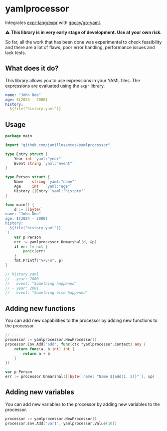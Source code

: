 # yamlprocessor

Integrates [expr-lang/expr](https://github.com/expr-lang/expr) with [goccy/go-yaml](https://github.com/goccy/go-yaml).

:warning: **This library is in very early stage of development. Use at your own risk.**

So far, all the work that has been done was experimental to check feasibility and there are a lot of flaws, poor error
handling, performance issues and lack tests.

## What does it do?

This library allows you to use expressions in your YAML files. The expressions are evaluated using the `expr` library.

```yaml
name: "John Doe"
age: ${2024 - 2000}
history:
  ${file("history.yaml")}
```

## Usage

```go
package main

import "github.com/jamillosantos/yamlprocessor"

type Entry struct {
	Year int `yaml:"year"`
	Event string `yaml:"event"`
}

type Person struct {
	Name    string `yaml:"name"`
	Age     int   `yaml:"age"`
	History []Entry `yaml:"history"`
}

func main() {
	d := []byte(`
name: "John Doe"
age: ${2024 - 2000}
history:
  ${file("history.yaml")}
`)
	var p Person
	err := yamlprocessor.Unmarshal(d, &p)
	if err != nil {
		panic(err)
	}
	fmt.Printf("%+v\n", p)
}

// history.yaml
// - year: 2000
//   event: "Something happened"
// - year: 2001
//   event: "Something else happened"


```

## Adding new functions

You can add new capabilities to the processor by adding new functions to the processor.

```go
// ...
processor := yamlprocessor.NewProcessor()
processor.Env.Add("add", func(ctx *yamlprocessor.Context) any {
	return func(a, b int) int {
        return a + b
    }
})

var p Person
err := processor.Unmarshal([]byte(`name: "Name ${add(1, 2)}"`), &p)

```

## Adding new variables

You can add new variables to the processor by adding new variables to the processor.

```go
processor := yamlprocessor.NewProcessor()
processor.Env.Add("var1", yamlprocessor.Value(10))
```